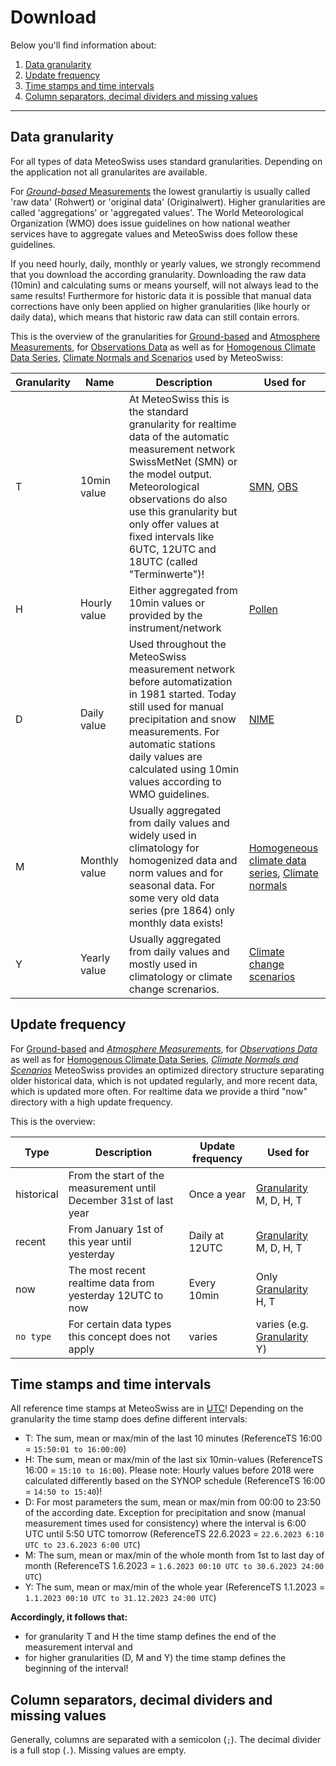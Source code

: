 # Download
<!-- cf. https://opendatadocs.dmi.govcloud.dk/en/Download -->

Below you'll find information about:

1. [Data granularity](#data-granularity)
2. [Update frequency](#Update-frequency)
3. [Time stamps and time intervals](#time-stamps-and-time-intervals)
4. [Column separators, decimal dividers and missing values](#column-separators-decimal-dividers-and-missing-values)

---

## Data granularity
For all types of data MeteoSwiss uses standard granularities. Depending on the application not all granularites are available. 

For [*Ground-based* Measurements](https://github.com/MeteoSwiss/opendata/tree/main?tab=readme-ov-file#a-ground-based-measurements) the lowest granulartiy is usually called 'raw data' (Rohwert) or 'original data' (Originalwert). Higher granularities are called 'aggregations' or 'aggregated values'. The World Meteorological Organization (WMO) does issue guidelines on how national weather services have to aggregate values and MeteoSwiss does follow these guidelines.

If you need hourly, daily, monthly or yearly values, we strongly recommend that you download the according granularity. Downloading the raw data (10min) and calculating sums or means yourself, will not always lead to the same results! Furthermore for historic data it is possible that manual data corrections have only been applied on higher granularities (like hourly or daily data), which means that historic raw data can still contain errors.

This is the overview of the granularities for [Ground-based](https://github.com/MeteoSwiss/opendata/tree/main?tab=readme-ov-file#a-ground-based-measurements) and [Atmosphere Measurements](https://github.com/MeteoSwiss/opendata/tree/main?tab=readme-ov-file#atmosphere-measurements), for [Observations Data](https://github.com/MeteoSwiss/opendata/tree/main?tab=readme-ov-file#observations-data) as well as for [Homogenous Climate Data Series](https://github.com/MeteoSwiss/opendata/tree/main?tab=readme-ov-file#homogenous-data-series), [Climate Normals and Scenarios](https://github.com/MeteoSwiss/opendata/blob/main/README.md#normals--scenarios) used by MeteoSwiss:

| Granularity | Name | Description | Used for |
| ----------- | ---- | ----------- | -------- |
| T | 10min value | At MeteoSwiss this is the standard granularity for realtime data of the automatic measurement network SwissMetNet (SMN) or the model output. Meteorological observations do also use this granularity but only offer values at fixed intervals like 6UTC, 12UTC and 18UTC (called "Terminwerte")! | [SMN](https://www.meteoswiss.admin.ch/weather/measurement-systems/land-based-stations/automatic-measurement-network.html), [OBS](https://www.meteoswiss.admin.ch/weather/measurement-systems/land-based-stations/manual-observation-network.html) |
| H | Hourly value | Either aggregated from 10min values or provided by the instrument/network | [Pollen](https://www.meteoswiss.admin.ch/weather/measurement-systems/land-based-stations/automatic-pollen-monitoring-network-swisspollen.html) |
| D | Daily value | Used throughout the MeteoSwiss measurement network before automatization in 1981 started. Today still used for manual precipitation and snow measurements. For automatic stations daily values are calculated using 10min values according to WMO guidelines. | [NIME](https://www.meteoswiss.admin.ch/weather/measurement-systems/land-based-stations/manual-precipitation-monitoring-network.html) |
| M | Monthly value | Usually aggregated from daily values and widely used in climatology for homogenized data and norm values and for seasonal data. For some very old data series (pre 1864) only monthly data exists!| [Homogeneous climate data series](https://www.meteoswiss.admin.ch/climate/climate-change/changes-in-temperature-precipitation-and-sunshine/homogeneous-data-series-since-1864.html), [Climate normals](https://www.meteoswiss.admin.ch/climate/the-climate-of-switzerland/climate-normals.html) |
| Y | Yearly value | Usually aggregated from daily values and mostly used in climatology or climate change screnarios. | [Climate change scenarios](https://www.meteoswiss.admin.ch/climate/climate-change/swiss-climate-change-scenarios.html)|

## Update frequency
For [Ground-based](https://github.com/MeteoSwiss/opendata/tree/main?tab=readme-ov-file#a-ground-based-measurements) and *[Atmosphere Measurements](https://github.com/MeteoSwiss/opendata/tree/main?tab=readme-ov-file#atmosphere-measurements)*, for *[Observations Data](https://github.com/MeteoSwiss/opendata/tree/main?tab=readme-ov-file#observations-data)* as well as for [Homogenous Climate Data Series](https://github.com/MeteoSwiss/opendata/tree/main?tab=readme-ov-file#homogenous-data-series), *[Climate Normals and Scenarios](https://github.com/MeteoSwiss/opendata/blob/main/README.md#normals--scenarios)* MeteoSwiss provides an optimized directory structure separating older historical data, which is not updated regularly, and more recent data, which is updated more often. For realtime data we provide a third "now" directory with a high update frequency.

This is the overview:

| Type | Description | Update frequency | Used for |
| ---- | ----------- | ------------ | -------- |
| historical | From the start of the measurement until December 31st of last year | Once a year | [Granularity](https://github.com/MeteoSwiss/opendata-download/blob/main/README.md#data-granularity) M, D, H, T |
| recent | From January 1st of this year until yesterday | Daily at 12UTC | [Granularity](https://github.com/MeteoSwiss/opendata-download/blob/main/README.md#data-granularity) M, D, H, T |
| now | The most recent realtime data from yesterday 12UTC to now | Every 10min | Only [Granularity](https://github.com/MeteoSwiss/opendata-download/blob/main/README.md#data-granularity) H, T |
| `no type` | For certain data types this concept does not apply | varies | varies (e.g. [Granularity](https://github.com/MeteoSwiss/opendata-download/blob/main/README.md#data-granularity) Y) |

## Time stamps and time intervals
All reference time stamps at MeteoSwiss are in [UTC](https://www.utctime.net)! Depending on the granularity the time stamp does define different intervals:
- T: The sum, mean or max/min of the last 10 minutes (ReferenceTS 16:00 = `15:50:01 to 16:00:00`)
- H: The sum, mean or max/min of the last six 10min-values (ReferenceTS 16:00 = `15:10 to 16:00`). Please note: Hourly values before 2018 were calculated differently based on the SYNOP schedule (ReferenceTS 16:00 = `14:50 to 15:40`)!
- D: For most parameters the sum, mean or max/min from 00:00 to 23:50 of the according date. Exception for precipitation and snow (manual measurement times used for consistency) where the interval is 6:00 UTC until 5:50 UTC tomorrow (ReferenceTS 22.6.2023 = `22.6.2023 6:10 UTC to 23.6.2023 6:00 UTC`)
- M: The sum, mean or max/min of the whole month from 1st to last day of month (ReferenceTS 1.6.2023 = `1.6.2023 00:10 UTC to 30.6.2023 24:00 UTC`)
- Y: The sum, mean or max/min of the whole year (ReferenceTS 1.1.2023 = `1.1.2023 00:10 UTC to 31.12.2023 24:00 UTC`)

**Accordingly, it follows that:**
- for granularity T and H the time stamp defines the end of the measurement interval and
- for higher granularities (D, M and Y) the time stamp defines the beginning of the interval!

## Column separators, decimal dividers and missing values
Generally, columns are separated with a semicolon (`;`). The decimal divider is a full stop (`.`). Missing values are empty.
